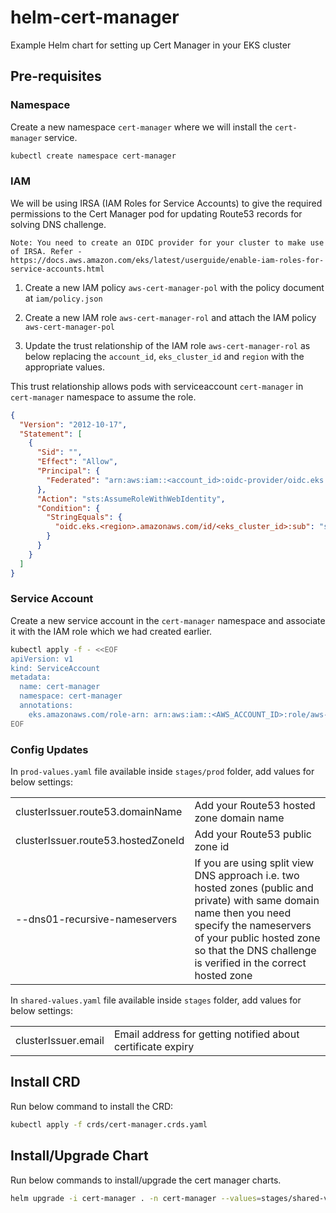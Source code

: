 # helm-cert-manager

Example Helm chart for setting up Cert Manager in your EKS cluster

## Pre-requisites

### Namespace

Create a new namespace `cert-manager` where we will install the `cert-manager` service.

```bash
kubectl create namespace cert-manager
```

### IAM

We will be using IRSA (IAM Roles for Service Accounts) to give the required permissions to the Cert Manager pod for updating Route53 records for solving DNS challenge.

`Note: You need to create an OIDC provider for your cluster to make use of IRSA. Refer - https://docs.aws.amazon.com/eks/latest/userguide/enable-iam-roles-for-service-accounts.html`

1. Create a new IAM policy `aws-cert-manager-pol` with the policy document at `iam/policy.json`

2. Create a new IAM role `aws-cert-manager-rol` and attach the IAM policy `aws-cert-manager-pol`

3. Update the trust relationship of the IAM role `aws-cert-manager-rol` as below replacing the `account_id`, `eks_cluster_id` and `region` with the appropriate values.

This trust relationship allows pods with serviceaccount `cert-manager` in `cert-manager` namespace to assume the role.

```json
{
  "Version": "2012-10-17",
  "Statement": [
    {
      "Sid": "",
      "Effect": "Allow",
      "Principal": {
        "Federated": "arn:aws:iam::<account_id>:oidc-provider/oidc.eks.us-east-1.amazonaws.com/id/<eks_cluster_id>"
      },
      "Action": "sts:AssumeRoleWithWebIdentity",
      "Condition": {
        "StringEquals": {
          "oidc.eks.<region>.amazonaws.com/id/<eks_cluster_id>:sub": "system:serviceaccount:cert-manager:cert-manager"
        }
      }
    }
  ]
}
```

### Service Account

Create a new service account in the `cert-manager` namespace and associate it with the IAM role which we had created earlier.

```bash
kubectl apply -f - <<EOF
apiVersion: v1
kind: ServiceAccount
metadata:
  name: cert-manager
  namespace: cert-manager
  annotations:
    eks.amazonaws.com/role-arn: arn:aws:iam::<AWS_ACCOUNT_ID>:role/aws-cert-manager-rol
EOF
```

### Config Updates

In `prod-values.yaml` file available inside `stages/prod` folder, add values for below settings:

|||
|--|--|
|clusterIssuer.route53.domainName |Add your Route53 hosted zone domain name |
|clusterIssuer.route53.hostedZoneId |Add your Route53 public zone id |
|--dns01-recursive-nameservers |If you are using split view DNS approach i.e. two hosted zones (public and private) with same domain name then you need specify the nameservers of your public hosted zone so that the DNS challenge is verified in the correct hosted zone  |


In `shared-values.yaml` file available inside `stages` folder, add values for below settings:

|||
|--|--|
|clusterIssuer.email |Email address for getting notified about certificate expiry |


## Install CRD

Run below command to install the CRD:

```bash
kubectl apply -f crds/cert-manager.crds.yaml
```


## Install/Upgrade Chart

Run below commands to install/upgrade the cert manager charts.

```bash
helm upgrade -i cert-manager . -n cert-manager --values=stages/shared-values.yaml --values=stages/prod/prod-values.yaml
```
